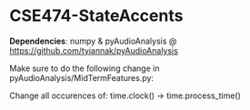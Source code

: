 # CSE474-StateAccents

<b>Dependencies</b>:
numpy & pyAudioAnalysis @
<href>https://github.com/tyiannak/pyAudioAnalysis</href>

Make sure to do the following change in pyAudioAnalysis/MidTermFeatures.py:

Change all occurences of:
time.clock() -> time.process_time() 